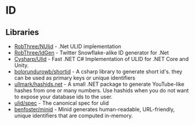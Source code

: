 # ID

## Libraries
- [RobThree/NUlid](https://github.com/RobThree/NUlid) - .Net ULID implementation
- [RobThree/IdGen](https://github.com/RobThree/IdGen) - Twitter Snowflake-alike ID generator for .Net
- [Cysharp/Ulid](https://github.com/Cysharp/Ulid) - Fast .NET C# Implementation of ULID for .NET Core and Unity.
- [bolorundurowb/shortid](https://github.com/bolorundurowb/shortid) - A csharp library to generate short id's. they can be used as primary keys or unique identifiers
- [ullmark/hashids.net](https://github.com/ullmark/hashids.net) - A small .NET package to generate YouTube-like hashes from one or many numbers. Use hashids when you do not want to expose your database ids to the user.
- [ulid/spec](https://github.com/ulid/spec) - The canonical spec for ulid
- [benfoster/minid](https://github.com/benfoster/minid) - Minid generates human-readable, URL-friendly, unique identifiers that are computed in-memory.